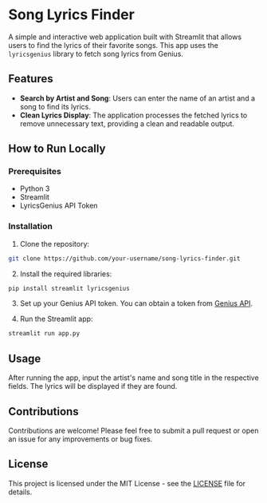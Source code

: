 # Song Lyrics Finder

A simple and interactive web application built with Streamlit that allows users to find the lyrics of their favorite songs. This app uses the `lyricsgenius` library to fetch song lyrics from Genius.

## Features

- **Search by Artist and Song**: Users can enter the name of an artist and a song to find its lyrics.
- **Clean Lyrics Display**: The application processes the fetched lyrics to remove unnecessary text, providing a clean and readable output.

## How to Run Locally

### Prerequisites

- Python 3
- Streamlit
- LyricsGenius API Token

### Installation

1. Clone the repository:
```bash
git clone https://github.com/your-username/song-lyrics-finder.git
```

2. Install the required libraries:
```bash
pip install streamlit lyricsgenius
```

3. Set up your Genius API token. You can obtain a token from [Genius API](https://docs.genius.com/).

4. Run the Streamlit app:
```bash
streamlit run app.py
```

## Usage

After running the app, input the artist's name and song title in the respective fields. The lyrics will be displayed if they are found.

## Contributions

Contributions are welcome! Please feel free to submit a pull request or open an issue for any improvements or bug fixes.

## License

This project is licensed under the MIT License - see the [LICENSE](LICENSE) file for details.




